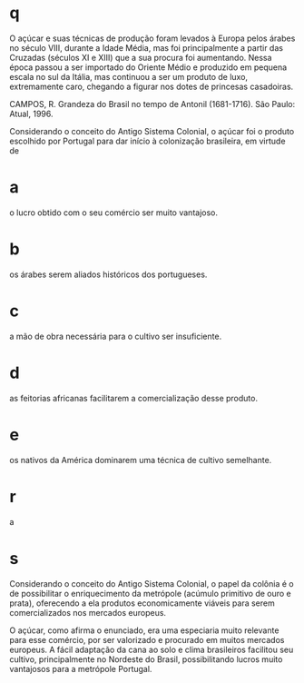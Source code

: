 # q
O açúcar e suas técnicas de produção foram levados à Europa pelos árabes no século VIII, durante a Idade Média, mas foi principalmente a partir das Cruzadas (séculos XI e XIII) que a sua procura foi aumentando. Nessa época passou a ser importado do Oriente Médio e produzido em pequena escala no sul da Itália, mas continuou a ser um produto de luxo, extremamente caro, chegando a figurar nos dotes de princesas casadoiras.

CAMPOS, R. Grandeza do Brasil no tempo de Antonil (1681-1716). São Paulo: Atual, 1996.

Considerando o conceito do Antigo Sistema Colonial, o açúcar foi o produto escolhido por Portugal para dar início à colonização brasileira, em virtude de

# a
o lucro obtido com o seu comércio ser muito vantajoso.

# b
os árabes serem aliados históricos dos portugueses.

# c
a mão de obra necessária para o cultivo ser insuficiente.

# d
as feitorias africanas facilitarem a comercialização desse produto.

# e
os nativos da América dominarem uma técnica de cultivo semelhante.

# r
a

# s
Considerando o conceito do Antigo Sistema Colonial, o papel da colônia é o de possibilitar o enriquecimento da metrópole (acúmulo primitivo de ouro e prata), oferecendo a ela produtos economicamente viáveis para serem comercializados nos mercados europeus.

O açúcar, como afirma o enunciado, era uma especiaria muito relevante para esse comércio, por ser valorizado e procurado em muitos mercados europeus. A fácil adaptação da cana ao solo e clima brasileiros facilitou seu cultivo, principalmente no Nordeste do Brasil, possibilitando lucros muito vantajosos para a metrópole Portugal.
